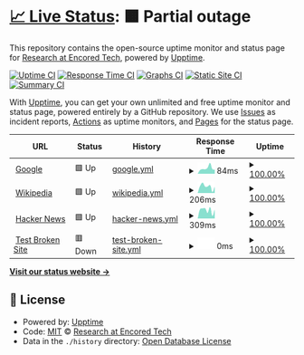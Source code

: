 # [📈 Live Status](https://EncoredTechR.github.io/upptime): <!--live status--> **🟧 Partial outage**

This repository contains the open-source uptime monitor and status page for [Research at Encored Tech](http://www.encoredtech.com/), powered by [Upptime](https://github.com/upptime/upptime).

[![Uptime CI](https://github.com/EncoredTechR/upptime/workflows/Uptime%20CI/badge.svg)](https://github.com/EncoredTechR/upptime/actions?query=workflow%3A%22Uptime+CI%22)
[![Response Time CI](https://github.com/EncoredTechR/upptime/workflows/Response%20Time%20CI/badge.svg)](https://github.com/EncoredTechR/upptime/actions?query=workflow%3A%22Response+Time+CI%22)
[![Graphs CI](https://github.com/EncoredTechR/upptime/workflows/Graphs%20CI/badge.svg)](https://github.com/EncoredTechR/upptime/actions?query=workflow%3A%22Graphs+CI%22)
[![Static Site CI](https://github.com/EncoredTechR/upptime/workflows/Static%20Site%20CI/badge.svg)](https://github.com/EncoredTechR/upptime/actions?query=workflow%3A%22Static+Site+CI%22)
[![Summary CI](https://github.com/EncoredTechR/upptime/workflows/Summary%20CI/badge.svg)](https://github.com/EncoredTechR/upptime/actions?query=workflow%3A%22Summary+CI%22)

With [Upptime](https://upptime.js.org), you can get your own unlimited and free uptime monitor and status page, powered entirely by a GitHub repository. We use [Issues](https://github.com/EncoredTechR/upptime/issues) as incident reports, [Actions](https://github.com/EncoredTechR/upptime/actions) as uptime monitors, and [Pages](https://EncoredTechR.github.io/upptime) for the status page.

<!--start: status pages-->
<!-- This summary is generated by Upptime (https://github.com/upptime/upptime) -->
<!-- Do not edit this manually, your changes will be overwritten -->
<!-- prettier-ignore -->
| URL | Status | History | Response Time | Uptime |
| --- | ------ | ------- | ------------- | ------ |
| <img alt="" src="https://favicons.githubusercontent.com/www.google.com" height="13"> [Google](https://www.google.com) | 🟩 Up | [google.yml](https://github.com/EncoredTechR/upptime/commits/HEAD/history/google.yml) | <details><summary><img alt="Response time graph" src="./graphs/google/response-time-week.png" height="20"> 84ms</summary><br><a href="https://EncoredTechR.github.io/upptime/history/google"><img alt="Response time 76" src="https://img.shields.io/endpoint?url=https%3A%2F%2Fraw.githubusercontent.com%2FEncoredTechR%2Fupptime%2FHEAD%2Fapi%2Fgoogle%2Fresponse-time.json"></a><br><a href="https://EncoredTechR.github.io/upptime/history/google"><img alt="24-hour response time 49" src="https://img.shields.io/endpoint?url=https%3A%2F%2Fraw.githubusercontent.com%2FEncoredTechR%2Fupptime%2FHEAD%2Fapi%2Fgoogle%2Fresponse-time-day.json"></a><br><a href="https://EncoredTechR.github.io/upptime/history/google"><img alt="7-day response time 84" src="https://img.shields.io/endpoint?url=https%3A%2F%2Fraw.githubusercontent.com%2FEncoredTechR%2Fupptime%2FHEAD%2Fapi%2Fgoogle%2Fresponse-time-week.json"></a><br><a href="https://EncoredTechR.github.io/upptime/history/google"><img alt="30-day response time 74" src="https://img.shields.io/endpoint?url=https%3A%2F%2Fraw.githubusercontent.com%2FEncoredTechR%2Fupptime%2FHEAD%2Fapi%2Fgoogle%2Fresponse-time-month.json"></a><br><a href="https://EncoredTechR.github.io/upptime/history/google"><img alt="1-year response time 76" src="https://img.shields.io/endpoint?url=https%3A%2F%2Fraw.githubusercontent.com%2FEncoredTechR%2Fupptime%2FHEAD%2Fapi%2Fgoogle%2Fresponse-time-year.json"></a></details> | <details><summary><a href="https://EncoredTechR.github.io/upptime/history/google">100.00%</a></summary><a href="https://EncoredTechR.github.io/upptime/history/google"><img alt="All-time uptime 100.00%" src="https://img.shields.io/endpoint?url=https%3A%2F%2Fraw.githubusercontent.com%2FEncoredTechR%2Fupptime%2FHEAD%2Fapi%2Fgoogle%2Fuptime.json"></a><br><a href="https://EncoredTechR.github.io/upptime/history/google"><img alt="24-hour uptime 100.00%" src="https://img.shields.io/endpoint?url=https%3A%2F%2Fraw.githubusercontent.com%2FEncoredTechR%2Fupptime%2FHEAD%2Fapi%2Fgoogle%2Fuptime-day.json"></a><br><a href="https://EncoredTechR.github.io/upptime/history/google"><img alt="7-day uptime 100.00%" src="https://img.shields.io/endpoint?url=https%3A%2F%2Fraw.githubusercontent.com%2FEncoredTechR%2Fupptime%2FHEAD%2Fapi%2Fgoogle%2Fuptime-week.json"></a><br><a href="https://EncoredTechR.github.io/upptime/history/google"><img alt="30-day uptime 100.00%" src="https://img.shields.io/endpoint?url=https%3A%2F%2Fraw.githubusercontent.com%2FEncoredTechR%2Fupptime%2FHEAD%2Fapi%2Fgoogle%2Fuptime-month.json"></a><br><a href="https://EncoredTechR.github.io/upptime/history/google"><img alt="1-year uptime 100.00%" src="https://img.shields.io/endpoint?url=https%3A%2F%2Fraw.githubusercontent.com%2FEncoredTechR%2Fupptime%2FHEAD%2Fapi%2Fgoogle%2Fuptime-year.json"></a></details>
| <img alt="" src="https://favicons.githubusercontent.com/en.wikipedia.org" height="13"> [Wikipedia](https://en.wikipedia.org) | 🟩 Up | [wikipedia.yml](https://github.com/EncoredTechR/upptime/commits/HEAD/history/wikipedia.yml) | <details><summary><img alt="Response time graph" src="./graphs/wikipedia/response-time-week.png" height="20"> 206ms</summary><br><a href="https://EncoredTechR.github.io/upptime/history/wikipedia"><img alt="Response time 219" src="https://img.shields.io/endpoint?url=https%3A%2F%2Fraw.githubusercontent.com%2FEncoredTechR%2Fupptime%2FHEAD%2Fapi%2Fwikipedia%2Fresponse-time.json"></a><br><a href="https://EncoredTechR.github.io/upptime/history/wikipedia"><img alt="24-hour response time 277" src="https://img.shields.io/endpoint?url=https%3A%2F%2Fraw.githubusercontent.com%2FEncoredTechR%2Fupptime%2FHEAD%2Fapi%2Fwikipedia%2Fresponse-time-day.json"></a><br><a href="https://EncoredTechR.github.io/upptime/history/wikipedia"><img alt="7-day response time 206" src="https://img.shields.io/endpoint?url=https%3A%2F%2Fraw.githubusercontent.com%2FEncoredTechR%2Fupptime%2FHEAD%2Fapi%2Fwikipedia%2Fresponse-time-week.json"></a><br><a href="https://EncoredTechR.github.io/upptime/history/wikipedia"><img alt="30-day response time 226" src="https://img.shields.io/endpoint?url=https%3A%2F%2Fraw.githubusercontent.com%2FEncoredTechR%2Fupptime%2FHEAD%2Fapi%2Fwikipedia%2Fresponse-time-month.json"></a><br><a href="https://EncoredTechR.github.io/upptime/history/wikipedia"><img alt="1-year response time 219" src="https://img.shields.io/endpoint?url=https%3A%2F%2Fraw.githubusercontent.com%2FEncoredTechR%2Fupptime%2FHEAD%2Fapi%2Fwikipedia%2Fresponse-time-year.json"></a></details> | <details><summary><a href="https://EncoredTechR.github.io/upptime/history/wikipedia">100.00%</a></summary><a href="https://EncoredTechR.github.io/upptime/history/wikipedia"><img alt="All-time uptime 100.00%" src="https://img.shields.io/endpoint?url=https%3A%2F%2Fraw.githubusercontent.com%2FEncoredTechR%2Fupptime%2FHEAD%2Fapi%2Fwikipedia%2Fuptime.json"></a><br><a href="https://EncoredTechR.github.io/upptime/history/wikipedia"><img alt="24-hour uptime 100.00%" src="https://img.shields.io/endpoint?url=https%3A%2F%2Fraw.githubusercontent.com%2FEncoredTechR%2Fupptime%2FHEAD%2Fapi%2Fwikipedia%2Fuptime-day.json"></a><br><a href="https://EncoredTechR.github.io/upptime/history/wikipedia"><img alt="7-day uptime 100.00%" src="https://img.shields.io/endpoint?url=https%3A%2F%2Fraw.githubusercontent.com%2FEncoredTechR%2Fupptime%2FHEAD%2Fapi%2Fwikipedia%2Fuptime-week.json"></a><br><a href="https://EncoredTechR.github.io/upptime/history/wikipedia"><img alt="30-day uptime 100.00%" src="https://img.shields.io/endpoint?url=https%3A%2F%2Fraw.githubusercontent.com%2FEncoredTechR%2Fupptime%2FHEAD%2Fapi%2Fwikipedia%2Fuptime-month.json"></a><br><a href="https://EncoredTechR.github.io/upptime/history/wikipedia"><img alt="1-year uptime 100.00%" src="https://img.shields.io/endpoint?url=https%3A%2F%2Fraw.githubusercontent.com%2FEncoredTechR%2Fupptime%2FHEAD%2Fapi%2Fwikipedia%2Fuptime-year.json"></a></details>
| <img alt="" src="https://favicons.githubusercontent.com/news.ycombinator.com" height="13"> [Hacker News](https://news.ycombinator.com) | 🟩 Up | [hacker-news.yml](https://github.com/EncoredTechR/upptime/commits/HEAD/history/hacker-news.yml) | <details><summary><img alt="Response time graph" src="./graphs/hacker-news/response-time-week.png" height="20"> 309ms</summary><br><a href="https://EncoredTechR.github.io/upptime/history/hacker-news"><img alt="Response time 280" src="https://img.shields.io/endpoint?url=https%3A%2F%2Fraw.githubusercontent.com%2FEncoredTechR%2Fupptime%2FHEAD%2Fapi%2Fhacker-news%2Fresponse-time.json"></a><br><a href="https://EncoredTechR.github.io/upptime/history/hacker-news"><img alt="24-hour response time 295" src="https://img.shields.io/endpoint?url=https%3A%2F%2Fraw.githubusercontent.com%2FEncoredTechR%2Fupptime%2FHEAD%2Fapi%2Fhacker-news%2Fresponse-time-day.json"></a><br><a href="https://EncoredTechR.github.io/upptime/history/hacker-news"><img alt="7-day response time 309" src="https://img.shields.io/endpoint?url=https%3A%2F%2Fraw.githubusercontent.com%2FEncoredTechR%2Fupptime%2FHEAD%2Fapi%2Fhacker-news%2Fresponse-time-week.json"></a><br><a href="https://EncoredTechR.github.io/upptime/history/hacker-news"><img alt="30-day response time 276" src="https://img.shields.io/endpoint?url=https%3A%2F%2Fraw.githubusercontent.com%2FEncoredTechR%2Fupptime%2FHEAD%2Fapi%2Fhacker-news%2Fresponse-time-month.json"></a><br><a href="https://EncoredTechR.github.io/upptime/history/hacker-news"><img alt="1-year response time 280" src="https://img.shields.io/endpoint?url=https%3A%2F%2Fraw.githubusercontent.com%2FEncoredTechR%2Fupptime%2FHEAD%2Fapi%2Fhacker-news%2Fresponse-time-year.json"></a></details> | <details><summary><a href="https://EncoredTechR.github.io/upptime/history/hacker-news">100.00%</a></summary><a href="https://EncoredTechR.github.io/upptime/history/hacker-news"><img alt="All-time uptime 100.00%" src="https://img.shields.io/endpoint?url=https%3A%2F%2Fraw.githubusercontent.com%2FEncoredTechR%2Fupptime%2FHEAD%2Fapi%2Fhacker-news%2Fuptime.json"></a><br><a href="https://EncoredTechR.github.io/upptime/history/hacker-news"><img alt="24-hour uptime 100.00%" src="https://img.shields.io/endpoint?url=https%3A%2F%2Fraw.githubusercontent.com%2FEncoredTechR%2Fupptime%2FHEAD%2Fapi%2Fhacker-news%2Fuptime-day.json"></a><br><a href="https://EncoredTechR.github.io/upptime/history/hacker-news"><img alt="7-day uptime 100.00%" src="https://img.shields.io/endpoint?url=https%3A%2F%2Fraw.githubusercontent.com%2FEncoredTechR%2Fupptime%2FHEAD%2Fapi%2Fhacker-news%2Fuptime-week.json"></a><br><a href="https://EncoredTechR.github.io/upptime/history/hacker-news"><img alt="30-day uptime 100.00%" src="https://img.shields.io/endpoint?url=https%3A%2F%2Fraw.githubusercontent.com%2FEncoredTechR%2Fupptime%2FHEAD%2Fapi%2Fhacker-news%2Fuptime-month.json"></a><br><a href="https://EncoredTechR.github.io/upptime/history/hacker-news"><img alt="1-year uptime 100.00%" src="https://img.shields.io/endpoint?url=https%3A%2F%2Fraw.githubusercontent.com%2FEncoredTechR%2Fupptime%2FHEAD%2Fapi%2Fhacker-news%2Fuptime-year.json"></a></details>
| <img alt="" src="https://favicons.githubusercontent.com/thissitedoesnotexist.koj.co" height="13"> [Test Broken Site](https://thissitedoesnotexist.koj.co) | 🟥 Down | [test-broken-site.yml](https://github.com/EncoredTechR/upptime/commits/HEAD/history/test-broken-site.yml) | <details><summary><img alt="Response time graph" src="./graphs/test-broken-site/response-time-week.png" height="20"> 0ms</summary><br><a href="https://EncoredTechR.github.io/upptime/history/test-broken-site"><img alt="Response time 0" src="https://img.shields.io/endpoint?url=https%3A%2F%2Fraw.githubusercontent.com%2FEncoredTechR%2Fupptime%2FHEAD%2Fapi%2Ftest-broken-site%2Fresponse-time.json"></a><br><a href="https://EncoredTechR.github.io/upptime/history/test-broken-site"><img alt="24-hour response time 0" src="https://img.shields.io/endpoint?url=https%3A%2F%2Fraw.githubusercontent.com%2FEncoredTechR%2Fupptime%2FHEAD%2Fapi%2Ftest-broken-site%2Fresponse-time-day.json"></a><br><a href="https://EncoredTechR.github.io/upptime/history/test-broken-site"><img alt="7-day response time 0" src="https://img.shields.io/endpoint?url=https%3A%2F%2Fraw.githubusercontent.com%2FEncoredTechR%2Fupptime%2FHEAD%2Fapi%2Ftest-broken-site%2Fresponse-time-week.json"></a><br><a href="https://EncoredTechR.github.io/upptime/history/test-broken-site"><img alt="30-day response time 0" src="https://img.shields.io/endpoint?url=https%3A%2F%2Fraw.githubusercontent.com%2FEncoredTechR%2Fupptime%2FHEAD%2Fapi%2Ftest-broken-site%2Fresponse-time-month.json"></a><br><a href="https://EncoredTechR.github.io/upptime/history/test-broken-site"><img alt="1-year response time 0" src="https://img.shields.io/endpoint?url=https%3A%2F%2Fraw.githubusercontent.com%2FEncoredTechR%2Fupptime%2FHEAD%2Fapi%2Ftest-broken-site%2Fresponse-time-year.json"></a></details> | <details><summary><a href="https://EncoredTechR.github.io/upptime/history/test-broken-site">100.00%</a></summary><a href="https://EncoredTechR.github.io/upptime/history/test-broken-site"><img alt="All-time uptime 100.00%" src="https://img.shields.io/endpoint?url=https%3A%2F%2Fraw.githubusercontent.com%2FEncoredTechR%2Fupptime%2FHEAD%2Fapi%2Ftest-broken-site%2Fuptime.json"></a><br><a href="https://EncoredTechR.github.io/upptime/history/test-broken-site"><img alt="24-hour uptime 100.00%" src="https://img.shields.io/endpoint?url=https%3A%2F%2Fraw.githubusercontent.com%2FEncoredTechR%2Fupptime%2FHEAD%2Fapi%2Ftest-broken-site%2Fuptime-day.json"></a><br><a href="https://EncoredTechR.github.io/upptime/history/test-broken-site"><img alt="7-day uptime 100.00%" src="https://img.shields.io/endpoint?url=https%3A%2F%2Fraw.githubusercontent.com%2FEncoredTechR%2Fupptime%2FHEAD%2Fapi%2Ftest-broken-site%2Fuptime-week.json"></a><br><a href="https://EncoredTechR.github.io/upptime/history/test-broken-site"><img alt="30-day uptime 100.00%" src="https://img.shields.io/endpoint?url=https%3A%2F%2Fraw.githubusercontent.com%2FEncoredTechR%2Fupptime%2FHEAD%2Fapi%2Ftest-broken-site%2Fuptime-month.json"></a><br><a href="https://EncoredTechR.github.io/upptime/history/test-broken-site"><img alt="1-year uptime 100.00%" src="https://img.shields.io/endpoint?url=https%3A%2F%2Fraw.githubusercontent.com%2FEncoredTechR%2Fupptime%2FHEAD%2Fapi%2Ftest-broken-site%2Fuptime-year.json"></a></details>

<!--end: status pages-->

[**Visit our status website →**](https://EncoredTechR.github.io/upptime)

## 📄 License

- Powered by: [Upptime](https://github.com/upptime/upptime)
- Code: [MIT](./LICENSE) © [Research at Encored Tech](http://www.encoredtech.com/)
- Data in the `./history` directory: [Open Database License](https://opendatacommons.org/licenses/odbl/1-0/)
